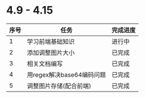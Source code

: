 # 4.9 - 4.15
|  序号  | 任务 | 完成进度|
|  ----  | ----  | ---- |
| 1 | 学习前端基础知识 | 进行中 |
| 2  | 添加调整图片大小 | 已完成 |
| 3  | 相关文档编写 | 已完成 |
| 4  | 用regex解决base64编码问题 | 已完成 |
| 5 | 调整图片存储(配合前端) | 已完成 |
 
 